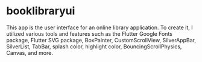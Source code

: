 # booklibraryui
This app is the user interface for an online library application. To create it, I utilized various tools and features such as the Flutter Google Fonts package, Flutter SVG package, BoxPainter, CustomScrollView, SilverAppBar, SilverList, TabBar, splash color, highlight color, BouncingScrollPhysics, Canvas, and more. 
